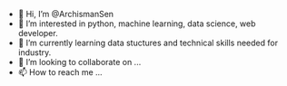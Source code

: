 - 👋 Hi, I’m @ArchismanSen
- 👀 I’m interested in python, machine learning, data science, web developer.
- 🌱 I’m currently learning data stuctures and technical skills needed for industry.
- 💞️ I’m looking to collaborate on ...
- 📫 How to reach me ...

<!---
ArchismanSen21/ArchismanSen21 is a ✨ special ✨ repository because its `README.md` (this file) appears on your GitHub profile.
You can click the Preview link to take a look at your changes.
--->
